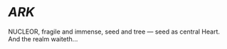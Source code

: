 # _ARK_

NUCLEOR, fragile and immense, seed and tree — seed as central Heart. And the realm waiteth...
